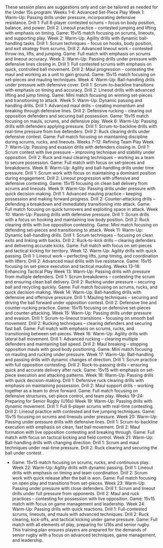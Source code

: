 These session plans are suggestions only and can be tailored as needed for the Under 15s program:
Weeks 1–6: Advanced Set-Piece Play
Week 1:
Warm-Up: Passing drills under pressure, incorporating defensive resistance.
Drill 1: Full 8-player contested scrums – focus on body position, balance, and power.
Drill 2: Lineout practice – contested jumping and lifting with emphasis on timing.
Game: 15v15 match focusing on scrums, lineouts, and supporting play.
Week 2:
Warm-Up: Agility drills with dynamic ball-handling tasks.
Drill 1: Scrum techniques – focus on hooks, body position, and exit strategy from scrums.
Drill 2: Advanced lineout work – contested throw-ins, lifts, and jumping.
Game: Full match with emphasis on scrums and lineout accuracy.
Week 3:
Warm-Up: Passing drills under pressure with defensive lines closing in.
Drill 1: Full contested scrums with emphasis on quick, controlled ball movement.
Drill 2: Maul progression – contesting the maul and working as a unit to gain ground.
Game: 15v15 match focusing on set-pieces and mauling techniques.
Week 4:
Warm-Up: Ball-handling drills under pressure with defensive cover.
Drill 1: Scrum-to-backline transitions with emphasis on timing and accuracy.
Drill 2: Lineout drills with advanced lifting and jump timing.
Game: Mini match focusing on winning set-pieces and transitioning to attack.
Week 5:
Warm-Up: Dynamic passing and handling drills.
Drill 1: Advanced maul drills – creating momentum and breaking through defensive lines.
Drill 2: Defensive rucking – clearing out opposition defenders and securing ball possession.
Game: 15v15 match focusing on mauls, scrums, and defensive play.
Week 6:
Warm-Up: Passing drills with defenders applying pressure.
Drill 1: Scrum-to-backline drills with real-time pressure from live defenders.
Drill 2: Ruck clearing drills under defensive contest.
Game: Full match focusing on maintaining discipline during scrums, rucks, and lineouts.
Weeks 7–12: Refining Team Play
Week 7:
Warm-Up: Passing and evasion drills with defenders closing in.
Drill 1: Scrum contest with live pressure – improving technique and stability under opposition.
Drill 2: Ruck and maul clearing techniques – working as a team to secure possession.
Game: Full match with focus on set-pieces and breakdowns.
Week 8:
Warm-Up: Agility and ball-handling drills under time pressure.
Drill 1: Scrum work with focus on maintaining a dominant position during engagement.
Drill 2: Lineout progression with offensive and defensive contesting.
Game: 15v15 focusing on clean ball delivery from scrums and lineouts.
Week 9:
Warm-Up: Passing drills under pressure with quick decision-making.
Drill 1: Advanced mauling practice – keeping possession and making forward progress.
Drill 2: Counter-attacking drills – defending a breakdown and immediately transitioning into attack.
Game: Full match focusing on quick turnovers and exploiting space in attack.
Week 10:
Warm-Up: Passing drills with defensive pressure.
Drill 1: Scrum drills with a focus on hooking and maintaining low body position.
Drill 2: Ruck clearing drills with live opposition contesting.
Game: Mini match focusing on defending set-pieces and transitioning to attack.
Week 11:
Warm-Up: Dynamic ball-handling drills.
Drill 1: Scrum techniques – focusing on clean exits and linking with backs.
Drill 2: Ruck-to-kick drills – clearing defenders and delivering accurate kicks.
Game: Full match with focus on set-pieces and tactical kicking for territory.
Week 12:
Warm-Up: Agility drills with quick passing.
Drill 1: Lineout work – perfecting lifts, jump timing, and coordination with lifters.
Drill 2: Advanced maul drills with live resistance.
Game: 15v15 focusing on set-piece execution and tactical mauling.
Weeks 13–18: Enhancing Tactical Play
Week 13:
Warm-Up: Passing drills with pressure from multiple defenders.
Drill 1: Scrum breakdowns – contesting the scrum and ensuring clean ball delivery.
Drill 2: Rucking under pressure – securing ball and recycling quickly.
Game: Full match focusing on scrums, rucks, and quick decision-making.
Week 14:
Warm-Up: Ball-handling drills with defensive and offensive pressure.
Drill 1: Mauling techniques – securing and driving the ball forward under opposition contest.
Drill 2: Defensive line and counter-rucking practice.
Game: 15v15 focusing on defensive set-pieces and counter-attacking.
Week 15:
Warm-Up: Passing drills under pressure and evasion.
Drill 1: Scrum-to-lineout transitions – focusing on smooth ball movement.
Drill 2: Rucking techniques – clearing defenders and securing fast ball.
Game: Full match with emphasis on scrums, rucks, and transitioning between set-pieces.
Week 16:
Warm-Up: Agility drills with lateral ball movement.
Drill 1: Advanced rucking – clearing multiple defenders and maintaining ball speed.
Drill 2: Maul breaking – stopping opposition mauls with good body positioning.
Game: Mini match focusing on mauling and rucking under pressure.
Week 17:
Warm-Up: Ball-handling and passing drills with dynamic changes of direction.
Drill 1: Scrum practice with full opposition contesting.
Drill 2: Ruck-to-passing drills – ensuring quick and accurate delivery after ruck.
Game: 15v15 with emphasis on set-piece execution and attacking patterns.
Week 18:
Warm-Up: Passing drills with quick decision-making.
Drill 1: Defensive ruck clearing drills with emphasis on maintaining possession.
Drill 2: Maul support drills – working together as a team to drive forward.
Game: Full match focusing on defensive structures, set-piece control, and team play.
Weeks 19–24: Preparing for Senior Rugby (U16s)
Week 19:
Warm-Up: Passing drills with dynamic movement.
Drill 1: Full 8-player scrums with real-time contesting.
Drill 2: Lineout practice with contested and live jumping techniques.
Game: 15v15 focusing on scrums and lineouts under pressure.
Week 20:
Warm-Up: Passing under pressure drills with defensive lines.
Drill 1: Scrum-to-backline execution with emphasis on clean, fast ball movement.
Drill 2: Maul formation with live opposition contesting and breaking through.
Game: Full match with focus on tactical kicking and field control.
Week 21:
Warm-Up: Ball-handling drills with changing direction.
Drill 1: Scrum and maul techniques under real-time pressure.
Drill 2: Ruck clearing and securing the ball under contest
.
 - Game: 15v15 match focusing on scrums, rucks, and continuous play.
Week 22:
Warm-Up: Agility drills with dynamic passing.
Drill 1: Lineout drills with emphasis on timing and team coordination.
Drill 2: Scrum work with quick release after the ball is won.
Game: Full match focusing on open play and transitions from set-pieces.
Week 23:
Warm-Up: Passing under pressure with close defenders.
Drill 1: Scrum and lineout drills under full pressure from opponents.
Drill 2: Maul and ruck practices – contesting for possession with live opposition.
Game: 15v15 match with focus on game management and leadership.
Week 24:
Warm-Up: Passing drills with quick reactions.
Drill 1: Full-contested scrums, lineouts, and mauls with advanced techniques.
Drill 2: Ruck clearing, kick-offs, and tactical kicking under game pressure.
Game: Full match with all elements of play, preparing for U16s and senior rugby.
This training plan ensures players are prepared for the demands of senior rugby with a focus on advanced techniques, game management, and leadership.